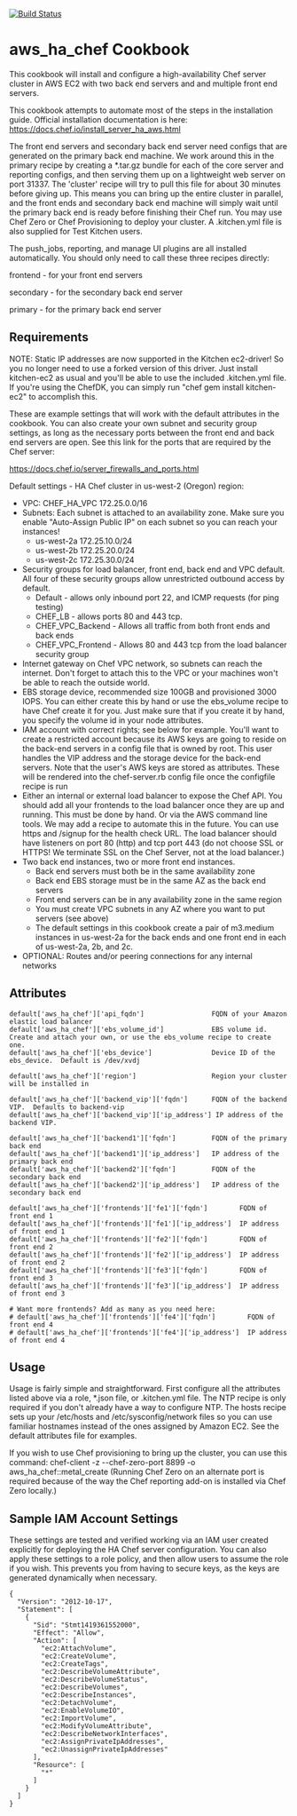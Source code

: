 [![Build Status](https://travis-ci.org/scarolan/aws_ha_chef.svg?branch=master)](https://travis-ci.org/scarolan/aws_ha_chef)

aws_ha_chef Cookbook
===========================
This cookbook will install and configure a high-availability Chef server cluster in AWS EC2 with two back end servers and and multiple front end servers.

This cookbook attempts to automate most of the steps in the installation guide. Official installation documentation is here: https://docs.chef.io/install_server_ha_aws.html

The front end servers and secondary back end server need configs that are generated on the primary back end machine. We work around this in the primary recipe by creating a *.tar.gz bundle for each of the core server and reporting configs, and then serving them up on a lightweight web server on port 31337. The 'cluster' recipe will try to pull this file for about 30 minutes before giving up. This means you can bring up the entire cluster in parallel, and the front ends and secondary back end machine will simply wait until the primary back end is ready before finishing their Chef run. You may use Chef Zero or Chef Provisioning to deploy your cluster. A .kitchen.yml file is also supplied for Test Kitchen users.

The push_jobs, reporting, and manage UI plugins are all installed automatically. You should only need to call these three recipes directly:

frontend - for your front end servers

secondary - for the secondary back end server

primary - for the primary back end server

Requirements
------------
NOTE: Static IP addresses are now supported in the Kitchen ec2-driver!  So you no longer need to use a forked version of this driver. Just install kitchen-ec2 as usual and you'll be able to use the included .kitchen.yml file.  If you're using the ChefDK, you can simply run "chef gem install kitchen-ec2" to accomplish this.

These are example settings that will work with the default attributes in the cookbook. You can also create your own subnet and security group settings, as long as the necessary ports between the front end and back end servers are open. See this link for the ports that are required by the Chef server:

https://docs.chef.io/server_firewalls_and_ports.html 

Default settings - HA Chef cluster in us-west-2 (Oregon) region:
+ VPC: CHEF_HA_VPC  172.25.0.0/16
+ Subnets:  Each subnet is attached to an availability zone. Make sure you enable "Auto-Assign Public IP" on each subnet so you can reach your instances!
  - us-west-2a 172.25.10.0/24
  - us-west-2b 172.25.20.0/24
  - us-west-2c 172.25.30.0/24 
+ Security groups for load balancer, front end, back end and VPC default. All four of these security groups allow unrestricted outbound access by default.
  - Default - allows only inbound port 22, and ICMP requests (for ping testing)
  - CHEF_LB - allows ports 80 and 443 tcp.
  - CHEF_VPC_Backend - Allows all traffic from both front ends and back ends
  - CHEF_VPC_Frontend - Allows 80 and 443 tcp from the load balancer security group
+ Internet gateway on Chef VPC network, so subnets can reach the internet. Don't forget to attach this to the VPC or your machines won't be able to reach the outside world.
+ EBS storage device, recommended size 100GB and provisioned 3000 IOPS. You can either create this by hand or use the ebs_volume recipe to have Chef create it for you. Just make sure that if you create it by hand, you specify the volume id in your node attributes.
+ IAM account with correct rights; see below for example. You'll want to create a restricted account because its AWS keys are going to reside on the back-end servers in a config file that is owned by root. This user handles the VIP address and the storage device for the back-end servers. Note that the user's AWS keys are stored as attributes. These will be rendered into the chef-server.rb config file once the configfile recipe is run
+ Either an internal or external load balancer to expose the Chef API. You should add all your frontends to the load balancer once they are up and running. This must be done by hand. Or via the AWS command line tools. We may add a recipe to automate this in the future. You can use https and /signup for the health check URL. The load balancer should have listeners on port 80 (http) and tcp port 443 (do not choose SSL or HTTPS! We terminate SSL on the Chef Server, not at the load balancer.)
+ Two back end instances, two or more front end instances.
  - Back end servers must both be in the same availability zone
  - Back end EBS storage must be in the same AZ as the back end servers
  - Front end servers can be in any availability zone in the same region
  - You must create VPC subnets in any AZ where you want to put servers (see above)
  - The default settings in this cookbook create a pair of m3.medium instances in us-west-2a for the back ends and one front end in each of us-west-2a, 2b, and 2c.
+ OPTIONAL: Routes and/or peering connections for any internal networks

Attributes
----------

```
default['aws_ha_chef']['api_fqdn']                 FQDN of your Amazon elastic load balancer
default['aws_ha_chef']['ebs_volume_id']            EBS volume id.  Create and attach your own, or use the ebs_volume recipe to create one. 
default['aws_ha_chef']['ebs_device']               Device ID of the ebs_device.  Default is /dev/xvdj

default['aws_ha_chef']['region']                   Region your cluster will be installed in

default['aws_ha_chef']['backend_vip']['fqdn']      FQDN of the backend VIP.  Defaults to backend-vip
default['aws_ha_chef']['backend_vip']['ip_address'] IP address of the backend VIP. 

default['aws_ha_chef']['backend1']['fqdn']         FQDN of the primary back end
default['aws_ha_chef']['backend1']['ip_address']   IP address of the primary back end
default['aws_ha_chef']['backend2']['fqdn']         FQDN of the secondary back end 
default['aws_ha_chef']['backend2']['ip_address']   IP address of the secondary back end

default['aws_ha_chef']['frontends']['fe1']['fqdn']        FQDN of front end 1
default['aws_ha_chef']['frontends']['fe1']['ip_address']  IP address of front end 1
default['aws_ha_chef']['frontends']['fe2']['fqdn']        FQDN of front end 2
default['aws_ha_chef']['frontends']['fe2']['ip_address']  IP address of front end 2
default['aws_ha_chef']['frontends']['fe3']['fqdn']        FQDN of front end 3
default['aws_ha_chef']['frontends']['fe3']['ip_address']  IP address of front end 3

# Want more frontends? Add as many as you need here:
# default['aws_ha_chef']['frontends']['fe4']['fqdn']        FQDN of front end 4
# default['aws_ha_chef']['frontends']['fe4']['ip_address']  IP address of front end 4
```


Usage
-----

Usage is fairly simple and straightforward. First configure all the attributes listed above via a role, *.json file, or .kitchen.yml file. The NTP recipe is only required if you don't already have a way to configure NTP.  The hosts recipe sets up your /etc/hosts and /etc/sysconfig/network files so you can use familiar hostnames instead of the ones assigned by Amazon EC2.  See the default attributes file for examples.

If you wish to use Chef provisioning to bring up the cluster, you can use this command:
 chef-client -z --chef-zero-port 8899 -o aws_ha_chef::metal_create
(Running Chef Zero on an alternate port is required because of the way the Chef reporting add-on is installed via Chef Zero locally.)

Sample IAM Account Settings
-----
These settings are tested and verified working via an IAM user created explicitly for deploying the HA Chef server configuration. You can also apply these settings to a role policy, and then allow users to assume the role if you wish.  This prevents you from having to secure keys, as the keys are generated dynamically when necessary.

```
{
  "Version": "2012-10-17",
  "Statement": [
    {
      "Sid": "Stmt1419361552000",
      "Effect": "Allow",
      "Action": [
        "ec2:AttachVolume",
        "ec2:CreateVolume",
        "ec2:CreateTags",
        "ec2:DescribeVolumeAttribute",
        "ec2:DescribeVolumeStatus",
        "ec2:DescribeVolumes",
        "ec2:DescribeInstances",
        "ec2:DetachVolume",
        "ec2:EnableVolumeIO",
        "ec2:ImportVolume",
        "ec2:ModifyVolumeAttribute",
        "ec2:DescribeNetworkInterfaces",
        "ec2:AssignPrivateIpAddresses",
        "ec2:UnassignPrivateIpAddresses"
      ],
      "Resource": [
        "*"
      ]
    }
  ]
}
```
